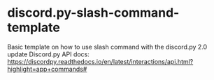 # discord.py-slash-command-template
Basic template on how to use slash command with the discord.py 2.0 update
Discord.py API docs:
https://discordpy.readthedocs.io/en/latest/interactions/api.html?highlight=app+commands#
